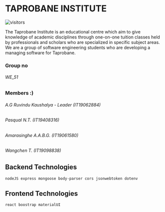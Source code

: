 # TAPROBANE INSTITUTE 
![visitors](https://visitor-badge.laobi.icu/badge?page_id=SPM_GROUP_PROJECT_WE_51.visitor-badge)

The Taprobane Institute is an educational centre which aim to give knowledge of academic disciplines through one-on-one tuition classes held by professionals and scholars who are specialized in specific subject areas. We are a group of software engineering students who are developing a managing software for Taprobane.

### Group no

###### WE_51

### Members :)

###### A.G Ruvindu Kaushalya - Leader (IT19062884)<br/>
###### Pasqual N.T. (IT19408316)  
###### Amarasinghe A.A.B.G. (IT19061580)                              
###### Wangchen T. (IT19098838)                               
  
## Backend Technologies


    nodeJS express mongoose body-parser cors jsonwebtoken dotenv 


## Frontend Technologies

    react boostrap materialUI 

